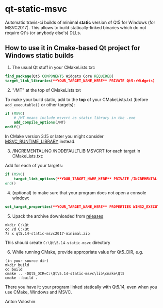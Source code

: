 # qt-static-msvc

Automatic travis-ci builds of minimal **static** version of Qt5 for Windows (for MSVC2017). This allows to build
statically-linked binaries which do not require Qt's (or anybody else's) DLLs.

## How to use it in Cmake-based Qt project for Windows static builds

1. The usual Qt stuff in your CMakeLists.txt: 
```CMake
find_package(Qt5 COMPONENTS Widgets Core REQUIRED)
target_link_libraries(**YOUR_TARGET_NAME_HERE** PRIVATE Qt5::Widgets)
```

2. "/MT" at the top of CMakeLists.txt

  To make your build static, add to the **top** of your CMakeLists.txt (before `add_executable()` or other targets):

```CMake
if (MSVC)
    # /MT means include msvcrt as static library in the .exe
    add_compile_options(/MT)
endif()
```

 In CMake version 3.15 or later you might consider [MSVC_RUNTIME_LIBRARY](https://cmake.org/cmake/help/latest/prop_tgt/MSVC_RUNTIME_LIBRARY.html#prop_tgt:MSVC_RUNTIME_LIBRARY) instead.

3. /INCREMENTAL:NO /NODEFAULTLIB:MSVCRT for each target in CMakeLists.txt:

Add for each of your targets:

```CMake
if (MSVC)
	target_link_options(**YOUR_TARGET_NAME_HERE** PRIVATE /INCREMENTAL:NO /NODEFAULTLIB:MSVCRT)
end()
```

4. (optional) to make sure that your program does not open a console window:

```CMake
set_target_properties(**YOUR_TARGET_NAME_HERE** PROPERTIES WIN32_EXECUTABLE YES)
```

5. Upack the archive downloaded from [releases](https://github.com/ashutosh108/qt-static-msvc/releases)

```
mkdir C:\Qt
cd /d C:\Qt
7z x qt5.14-static-msvc2017-minimal.zip
```

This should create `C:\Qt\5.14-static-msvc` directory

6. While running CMake, provide appropriate value for Qt5_DIR, e.g.

```
(in your source dir)
mkdir build
cd build
cmake .. -DQt5_DIR=C:\Qt\5.14-static-msvc\lib\cmake\Qt5
cmake --build .
```

There you have it: your program linked statically with Qt5.14, even when you use CMake, Windows and MSVC.

Anton Voloshin
